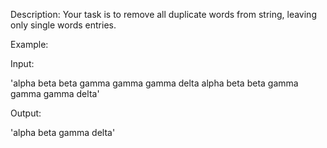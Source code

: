 Description:
Your task is to remove all duplicate words from string, leaving only single words entries.

Example:

Input:

'alpha beta beta gamma gamma gamma delta alpha beta beta gamma gamma gamma delta'

Output:

'alpha beta gamma delta'
